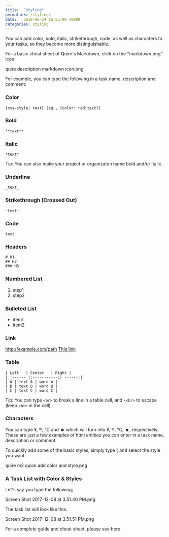 ```yaml
---
title:  "Styling"
permalink: /styling/
date:   2019-06-24 16:55:00 +0800
categories: styling
---
```



You can add color, bold, italic, strikethrough, code,  as well as characters to your tasks, so they become more distinguishable.

For a basic cheat sheet of Quire's Markdown, click on the "markdown.png" icon.

quire description markdown icon.png


For example, you can type the following in a task name, description and comment:

### Color
`{css-style| text} (eg., {color: red|text})`

### Bold
`**text**`

### Italic
`*text*`

Tip: You can also make your project or organizaton name bold and/or italic.

### Underline
`_text_`

### Strikethrough (Crossed Out)
`~text~`

### Code
``text``

### Headers

`# H1` <br>
`## H2` <br>
`### H3` <br>


### Numbered List

1. step1
1. step2

### Bulleted List

* item1
* item2

### Link

http://example.com/path
[This link](http://example.com/path)

### Table

`| Left   | Center   | Right |` <br>
`| :------ |:-----------:| ------:|` <br>
`| A | text A | word A |` <br>
`| B | text B | word B |` <br>
`| C | text C | word C |` <br>

Tip: You can type `<br>` to break a line in a table cell, and `\<br>` to escape (keep `<br>` in the cell).



### Characters
You can type &yen;, &reg;, &#8451; and &#x263B; which will turn into ¥, ®, ℃, ☻, respectively. These are just a few examples of html entities you can enter in a task name, description or comment.

To quickly add some of the basic styles, simply type { and select the style you want.

quire m2 quick add color and style.png

### A Task List with Color & Styles
Let's say you type the following;

Screen Shot 2017-12-08 at 3.51.40 PM.png

The task list will look like this:

Screen Shot 2017-12-08 at 3.51.51 PM.png




For a complete guide and cheat sheet, please see here.